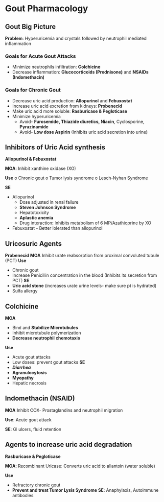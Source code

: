 # Gout Pharmacology
<!-- toc -->
## Gout Big Picture
**Problem**: Hyperuricemia and crystals followed by neutrophil mediated inflammation

### Goals for Acute Gout Attacks
* Minimize neutrophils infiltration: **Colchicine**
* Decrease inflammation: **Glucocorticoids (Prednisone)** and **NSAIDs (Indomethacin)**
### Goals for Chronic Gout
* Decrease uric acid production: **Allopurinol** and **Febuxostat**
* Increase uric acid excretion from kidneys: **Probenecid**
* Make uric acid more soluble: **Rasburicase & Pegloticase**
* Minimize hyperuricemia
  * Avoid- **Furosemide, Thiazide diuretics, Niacin**, Cyclosporine, **Pyrazinamide**
  * Avoid- **Low dose Aspirin** (Inhibits uric acid secretion into urine)

## Inhibitors of Uric Acid synthesis
**Allopurinol & Febuxostat**

**MOA**: Inhibit xanthine oxidase (XO)

**Use**
o Chronic gout
o Tumor lysis syndrome
o Lesch-Nyhan Syndrome

**SE**
* Allopurinol
  * Dose adjusted in renal failure
  * **Steven Johnson Syndrome**
  * Hepatotoxicity
  * **Aplastic anemia**
  * Drug interaction: Inhibits metabolism of 6 MP/Azathioprine by XO
* Febuxostat - Better lolerated than allopurinol

## Uricosuric Agents
**Probenecid**
**MOA** Inhibit urate reabsorption from proximal convoluted tubule (PCT)
**Use**
* Chronic gout
* Increase Penicillin concentration in the blood (Inhibits its secretion from PCT)
**SE**
* **Uric acid stone** (increases urate urine levels- make sure pt is hydrated)
* Sulfa allergy

## Colchicine
**MOA**
* Bind and **Stabilize Microtubules**
* Inhibit microtubule polymerization
* **Decrease neutrophil chemotaxis**

**Use**
* Acute gout attacks
* Low doses: prevent gout attacks
**SE**
* ***Diarrhea***
* **Agranulocytosis**
* **Myopathy**
* Hepatic necrosis

## Indomethacin (NSAID)
**MOA** Inhibit COX- Prostaglandins and neutrophil migration

**Use**: Acute gout attack

**SE**: Gl ulcers, fluid retention

## Agents to increase uric acid degradation
**Rasburicase & Pegloticase**

**MOA**: Recombinant Uricase: Converts uric acid to allantoin (water soluble)

**Use**
* Refractory chronic gout
* **Prevent and treat Tumor Lysis Syndrome**
**SE**: Anaphylaxis, Autoimmune antibodies
